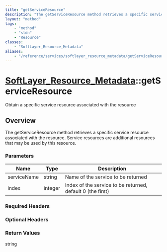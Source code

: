 ```yaml
---
title: "getServiceResource"
description: "The getServiceResource method retrieves a specific service resource associated with the resource. Service resources are... "
layout: "method"
tags:
    - "method"
    - "sldn"
    - "Resource"
classes:
    - "SoftLayer_Resource_Metadata"
aliases:
    - "/reference/services/softlayer_resource_metadata/getServiceResource"
---
```

# [SoftLayer_Resource_Metadata](/reference/services/SoftLayer_Resource_Metadata)::getServiceResource

Obtain a specific service resource associated with the resource


## Overview 
The getServiceResource method retrieves a specific service resource associated with the resource. Service resources are additional resources that may be used by this resource. 

### Parameters 
|Name | Type | Description |
| --- | --- | --- |
|serviceName| string| Name of the service to be returned|
|index| integer| Index of the service to be returned, default 0 (the first)|


### Required Headers

### Optional Headers

### Return Values
string

